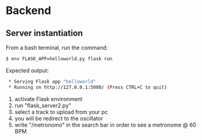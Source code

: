 # Backend

## Server instantiation 

From a bash terminal, run the command:

```bash
$ env FLASK_APP=helloworld.py flask run
```

Expected output:

```bash
 * Serving Flask app "helloworld"
 * Running on http://127.0.0.1:5000/ (Press CTRL+C to quit)
 ```

 1) activate Flask environment
 2) run "flask_server2.py"
 3) select a track to upload from your pc
 4) you will be redirect to the oscillator
 5) write "/metronomo" in the search bar in order to see a metronome @ 60 BPM
